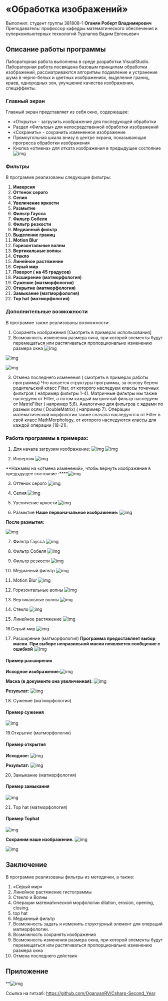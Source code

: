 # «Обработка изображений» 
Выполнил: студент группы 381808-1
**Оганян Роберт Владимирович**
Преподаватель: профессор кафедры математического обеспечения и суперкомпьютерных технологий Турлапов Вадим Евгеньевич 

## Описание работы программы

Лабораторная работа выполнена в среде разработки VisualStudio. Лабораторная работа посвящена базовым принципам обработки изображений, рассматриваются алгоритмы подавление и устранение шума в черно-белых и цветных изображениях, выделение границ, краев, однородных зон, улучшение качества изображения, спецэффекты.

### Главный экран
Главный экран представляет из себя окно, содержащее:

+ «Открыть» - загрузить изображение для последующей обработки
+ Раздел «Фильтры» для непосредственной обработки изображений
+ «Сохранить» - сохранить измененное изображение
+ Прямоугольная шкала внизу в центре экрана, показывающая прогресса обработки изображения
+ Кнопка «отмена» для отката изображения в предыдущее состояние
 ![img](Images\clip_image002.jpg)
### Фильтры
В программе реализованы следующие фильтры:

1.  **Инверсия**
2.  **Оттенок серого**
3.  **Сепия**
4.  **Увеличение яркости**
5.  **Размытие**
6.  **Фильтр Гаусса**
7.  **Фильтр Собеля**
8.  **Фильтр резкости**
9.  **Медианный фильтр**
10. **Выделение границ**
11. **Motion Blur**
12. **Горизонтальные волны**
13. **Вертикальные волны**
14. **Стекло**
15. **Линейное растяжение**
16. **Серый мир**
17. **Поворот ( на 45 градусов)**
18. **Расширение** **(матморфология)**
19. **Сужение (матморфология)**
20. **Открытие (матморфология)**
21. **Замыкание (матморфология)**
22. **Top hat** **(матморфология)**

### Дополнительные возможности
В программе также реализованы возможности:
1. Сохранять изображения [Смотреть в примерах использования]
2. Возможность изменения размера окна, при которой элементы будут перемещаться или растягиваться пропорционально изменению размера окна
![img](Images\clip_image004.jpg)

![img](Images\clip_image006.jpg)

![img](Images\clip_image008.jpg)

3. Отмена последнего изменения ( смотреть в примерах работы программы)
Что касается структуры программы, за основу берем родительский класс Filter, от которого наследуем классы точечных фильтров ( например фильтры 1-4). Матричные фильтры мы также наследуем от Filter, а потом каждый матричный фильтр наследуем от MatrixFilter ( например 5,6). Аналогично для фильтров с ядрами по разным осям ( DoubleMatrix) ( например 7).  Операции математической морфологии также сначала наследуются от Filter в свой класс MathMorphology, от которого наследуются классы для каждой операции (18-21).

### Работа программы в примерах:

1. Для начала загрузим изображение:
![img](Images\clip_image010.jpg)
![img](Images\clip_image012.jpg) 

2. Инверсия
![img](Images\clip_image014.jpg)

**Нажмем на «отмена изменений», чтобы вернуть изображение в предыдущее состояние :****![img](Images\clip_image015.jpg)

3. Оттенок серого
![img](Images\clip_image017.jpg)

4. Сепия
![img](Images\clip_image019.jpg)

5. Увеличение яркости
![img](Images\clip_image021.jpg)

6. Размытие
**Наше первоначальное изображение:**
![img](Images\clip_image023.jpg) 

**После размытия:**

![img](Images\clip_image025.jpg)

7. Фильтр Гаусса
![img](Images\clip_image027.jpg)

8. Фильтр Собеля
![img](Images\clip_image029.jpg) 

9. Фильтр резкости
![img](Images\clip_image031.jpg)

10. Медианный фильтр
    ![img](Images\clip_image032.jpg)

    

11. Motion Blur
    ![img](Images\clip_image033.jpg)

    

12. Горизонтальные волны
    ![img](Images\/clip_image034.jpg)

    

13. Вертикальные волны
    ![img](Images\clip_image035.jpg)

    

14. Стекло
    ![img](Images\clip_image036.jpg)

    

15. Линейное растяжение
    ![img](Images\clip_image038.jpg)

    

16.Серый мир
![img](Images\clip_image040.jpg)

 

17. Расширение (матморфология)
**Программа предоставляет выбор маски. При выборе неправильной маски появляется сообщение с ошибкой** ![img](Images\clip_image042.jpg)

#### Пример расширения
**Исходное изображение:**![img](Images\clip_image044.jpg)

**Маска (в документе она увеличенная):** 
![img](Images\clip_image046.png)



**Результат:**
![img](Images\clip_image048.jpg)

 

18. Сужение (матморфология)
#### Пример сужения
![img](Images\clip_image050.jpg)

19.Открытие (матморфология)
#### Пример открытия
**Исходное:**
![img](Images\clip_image051.jpg)



**Результат:**
![img](Images\clip_image053.jpg) 

20. Замыкание (матморфология)
#### Пример замыкания
![img](Images\clip_image055.jpg)

21. Top hat (матморфология)
#### Пример Tophat
![img](Images\clip_image057.jpg)

**Сохраним наше изображение.**
![img](Images\clip_image059.jpg)

![img](Images\clip_image061.jpg) 

## Заключение
В программе реализованы фильтры из методички, а также:
1. «Серый мир»
2. Линейное растяжение гистограммы
3. Стекло и Волны
4. Операции математической морфологии dilation, erosion, opening, closing. 
5. top hat 
6. Медианный фильтр
7. Возможность задать и изменить структурный элемент для операций матморфологии.
8. Возможность сохранять изображения
9. Возможность изменения размера окна, при которой элементы будут перемещаться или растягиваться пропорционально изменению размера окна
10. Отмена последнего действия

## Приложение
**![img](Images\clip_image062.jpg)

Ссылка на гитхаб: https://github.com/OganyanRV/Csharp-Second_Year
